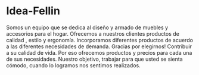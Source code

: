 # Idea-Fellin
Somos un equipo que se dedica al diseño y armado de muebles y accesorios para el hogar. Ofrecemos a nuestros clientes productos de calidad , estilo y ergonomía. Incorporamos diferentes productos de acuerdo a las diferentes necesidades de demanda. Gracias por elegirnos!
Contribuir a su calidad de vida. Por eso ofrecemos productos y precios para cada una de sus necesidades. Nuestro objetivo, trabajar para que usted se sienta cómodo, cuando lo logramos nos sentimos realizados.
